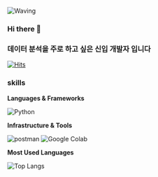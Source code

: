 ![Waving](https://capsule-render.vercel.app/api?type=waving&height=200&text=Good%20Day%20To%20Code!&fontAlign=40&fontAlignY=40&color=gradient)

### Hi there 👋
### 데이터 분석을 주로 하고 싶은 신입 개발자 입니다 

[![Hits](https://hits.seeyoufarm.com/api/count/incr/badge.svg?url=https%3A%2F%2Fgithub.com%2Fhigddas&count_bg=%23A023D0&title_bg=%23555555&icon=&icon_color=%23B69191&title=hits&edge_flat=false)](https://hits.seeyoufarm.com)


### skills

**Languages & Frameworks**

![Python](https://img.shields.io/badge/Python-3776AB.svg?&style=for-the-badge&logo=python&logoColor=white)

**Infrastructure & Tools**

![postman](https://img.shields.io/badge/postman-FF6C37.svg?&style=for-the-badge&logo=postman&logoColor=white)
![Google Colab](https://img.shields.io/badge/googlecolab-F9AB00.svg?&style=for-the-badge&logo=googlecolab&logoColor=white) 


**Most Used Languages**

![Top Langs](https://github-readme-stats.vercel.app/api/top-langs/?username=higddas&layout=compact)

<!--
**higddas/higddas** is a ✨ _special_ ✨ repository because its `README.md` (this file) appears on your GitHub profile.

Here are some ideas to get you started:

- 🔭 I’m currently working on ...
- 🌱 I’m currently learning ...
- 👯 I’m looking to collaborate on ...
- 🤔 I’m looking for help with ...
- 💬 Ask me about ...
- 📫 How to reach me: ...
- 😄 Pronouns: ...
- ⚡ Fun fact: ...
-->
